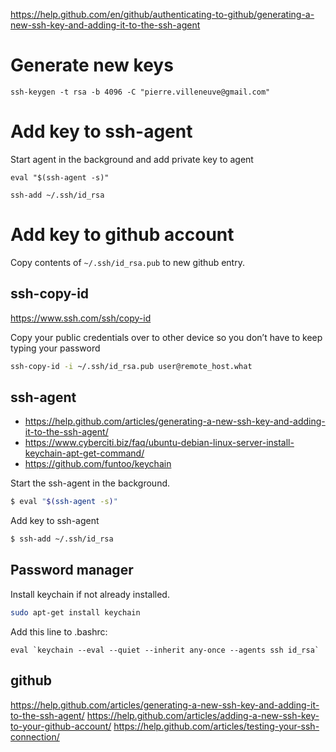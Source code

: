 
https://help.github.com/en/github/authenticating-to-github/generating-a-new-ssh-key-and-adding-it-to-the-ssh-agent

# Generate new keys

	ssh-keygen -t rsa -b 4096 -C "pierre.villeneuve@gmail.com"

# Add key to ssh-agent

Start agent in the background and add private key to agent

	eval "$(ssh-agent -s)"

	ssh-add ~/.ssh/id_rsa


# Add key to github account

Copy contents of `~/.ssh/id_rsa.pub` to new github entry.



## ssh-copy-id

https://www.ssh.com/ssh/copy-id

Copy your public credentials over to other device so you don’t have to keep typing your password


```sh
ssh-copy-id -i ~/.ssh/id_rsa.pub user@remote_host.what
```

## ssh-agent

- https://help.github.com/articles/generating-a-new-ssh-key-and-adding-it-to-the-ssh-agent/
- https://www.cyberciti.biz/faq/ubuntu-debian-linux-server-install-keychain-apt-get-command/
- https://github.com/funtoo/keychain

Start the ssh-agent in the background.

```sh
$ eval "$(ssh-agent -s)"
```

Add key to ssh-agent

```sh
$ ssh-add ~/.ssh/id_rsa
```

## Password manager

Install keychain if not already installed.

```sh
sudo apt-get install keychain
```

Add this line to .bashrc:

    eval `keychain --eval --quiet --inherit any-once --agents ssh id_rsa`


## github

https://help.github.com/articles/generating-a-new-ssh-key-and-adding-it-to-the-ssh-agent/
https://help.github.com/articles/adding-a-new-ssh-key-to-your-github-account/
https://help.github.com/articles/testing-your-ssh-connection/


